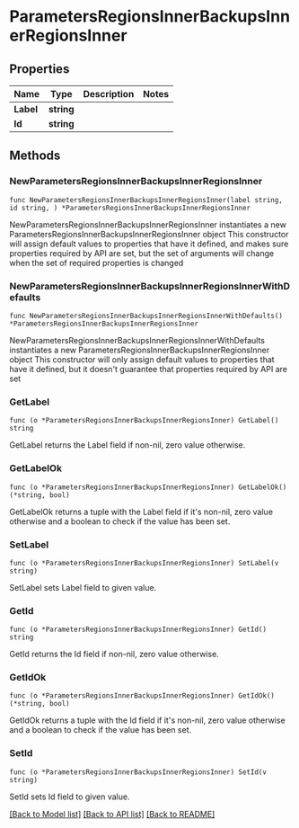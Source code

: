 # ParametersRegionsInnerBackupsInnerRegionsInner

## Properties

Name | Type | Description | Notes
------------ | ------------- | ------------- | -------------
**Label** | **string** |  | 
**Id** | **string** |  | 

## Methods

### NewParametersRegionsInnerBackupsInnerRegionsInner

`func NewParametersRegionsInnerBackupsInnerRegionsInner(label string, id string, ) *ParametersRegionsInnerBackupsInnerRegionsInner`

NewParametersRegionsInnerBackupsInnerRegionsInner instantiates a new ParametersRegionsInnerBackupsInnerRegionsInner object
This constructor will assign default values to properties that have it defined,
and makes sure properties required by API are set, but the set of arguments
will change when the set of required properties is changed

### NewParametersRegionsInnerBackupsInnerRegionsInnerWithDefaults

`func NewParametersRegionsInnerBackupsInnerRegionsInnerWithDefaults() *ParametersRegionsInnerBackupsInnerRegionsInner`

NewParametersRegionsInnerBackupsInnerRegionsInnerWithDefaults instantiates a new ParametersRegionsInnerBackupsInnerRegionsInner object
This constructor will only assign default values to properties that have it defined,
but it doesn't guarantee that properties required by API are set

### GetLabel

`func (o *ParametersRegionsInnerBackupsInnerRegionsInner) GetLabel() string`

GetLabel returns the Label field if non-nil, zero value otherwise.

### GetLabelOk

`func (o *ParametersRegionsInnerBackupsInnerRegionsInner) GetLabelOk() (*string, bool)`

GetLabelOk returns a tuple with the Label field if it's non-nil, zero value otherwise
and a boolean to check if the value has been set.

### SetLabel

`func (o *ParametersRegionsInnerBackupsInnerRegionsInner) SetLabel(v string)`

SetLabel sets Label field to given value.


### GetId

`func (o *ParametersRegionsInnerBackupsInnerRegionsInner) GetId() string`

GetId returns the Id field if non-nil, zero value otherwise.

### GetIdOk

`func (o *ParametersRegionsInnerBackupsInnerRegionsInner) GetIdOk() (*string, bool)`

GetIdOk returns a tuple with the Id field if it's non-nil, zero value otherwise
and a boolean to check if the value has been set.

### SetId

`func (o *ParametersRegionsInnerBackupsInnerRegionsInner) SetId(v string)`

SetId sets Id field to given value.



[[Back to Model list]](../README.md#documentation-for-models) [[Back to API list]](../README.md#documentation-for-api-endpoints) [[Back to README]](../README.md)


